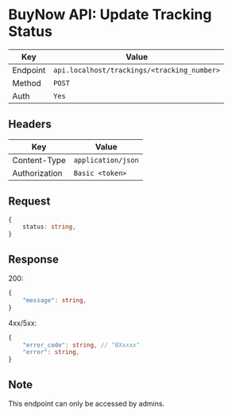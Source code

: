 # BuyNow API: Update Tracking Status

| Key      | Value                                       |
| -------- | ------------------------------------------- |
| Endpoint | `api.localhost/trackings/<tracking_number>` |
| Method   | `POST`                                      |
| Auth     | `Yes`                                       |

## Headers

| Key           | Value              |
| ------------- | ------------------ |
| Content-Type  | `application/json` |
| Authorization | `Basic <token>`    |

## Request

```ts
{
    status: string,
}
```

## Response

200:

```ts
{
    "message": string,
}
```

4xx/5xx:

```ts
{   
    "error_code": string, // "BXxxxx"
    "error": string,
}
```

## Note

This endpoint can only be accessed by admins.
